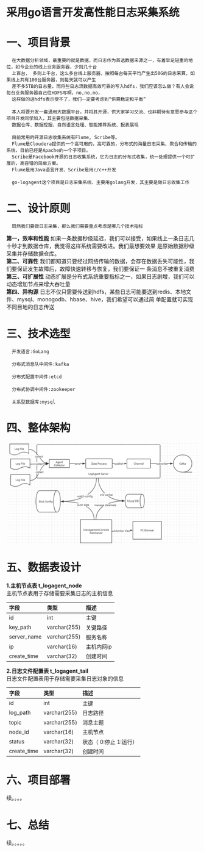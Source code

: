 # 采用go语言开发高性能日志采集系统

# 一、项目背景
    
      在大数据分析领域，最重要的就是数据，而日志作为首选数据来源之一，有着举足轻重的地位，如今企业的线上业务服务器，少则几十台
      上百台， 多则上千台，这么多台线上服务器，按照每台每天平均产生出50G的日志来算，如果线上共有100台服务器，则每天就可以产生
      差不多5TB的日志量，而将些日志流数据高效可靠的写入hdfs，我们应该怎么做？有人会说每台业务服务器自己往HDFS写啊，no,no,no，
      这样做的话hdfs表示受不了，我们一定要考虑到“供需稳定和平衡”
      
      本人将要开发一套通用大数据平台，并将其开源，供大家学习交流、也非期待有意愿参与这个项目开发同学加入，其主要包括数据采集、
      数据仓库、数据挖掘、自然语言处理、智能推荐系统、报表展现
      
      目前常用的开源日志收集系统有Flume, Scribe等。
      Flume是Cloudera提供的一个高可用的，高可靠的，分布式的海量日志采集、聚合和传输的系统，目前已经是Apache的一个子项目。
      Scribe是Facebook开源的日志收集系统，它为日志的分布式收集，统一处理提供一个可扩展的，高容错的简单方案。
      Flume是用Java语言开发、Scribe是用c/c++开发
      
      go-logagent这个项目是日志采集系统、主要用golang开发，其主要是做日志收集工作
        
# 二、设计原则
      既然我们要做日志采集，那么我们需要重点考虑是哪几个技术指标
   **第一，效率和性能**
      如果一条数据秒级延迟，我们可以接受，如果线上一条日志几十秒才到数据仓库，我觉得这样系统需要改进。我们最想要效果
      是原始数据秒级采集并存储数据仓库。</br>
   **第二、可靠性**
      我们都知道只要经过网络传输的数据，会存在数据丢失可能性，我们要保证发生故障后，故障快速转移与恢复，我们要保证一
      条消息不被重复消费</br>
   **第三、可扩展性**
      动态扩展是分布式系统重要指标之一，如果日志剧增，我们可以动态增加节点来增大吞吐量<br/>
   **第四、异构源**
      日志不仅只需要传送到hdfs，某些日志可能要送到redis、本地文件、mysql、monogodb、hbase、hive，我们希望可以通过简
      单配置就可实现不同目地的日志传送
      
      

# 三、技术选型
      
      开发语言:GoLang
      
      分布式消息队中间件:kafka
      
      分布式配置中间件:etcd
      
      分布式协调中间件:zookeeper
      
      关系型数据库:mysql

# 四、整体架构

![日志集采架构图](https://raw.githubusercontent.com/fdong1521/go-logagent/master/img-doc/%E6%97%A5%E5%BF%97%E9%87%87%E9%9B%86%E5%99%A8%E6%9E%B6%E6%9E%84%E5%9B%BE.png)

# 五、数据表设计
**1.主机节点表 t_logagent_node**</br>
  主机节点表用于存储需要采集日志的主机信息 
  
| 字段| 类型 | 描述 |
| :-------------- | :---------------- | :------------------------ |
| id | int | 主键 |
| key_path | varchar(255) | 关键路径 |
| server_name | varchar(255) | 服务名称 |
| ip |  varchar(16) | 主机内网ip |
| create_time | varchar(32) | 创建时间 |

**2.日志文件配置表 t_logagent_tail**</br>
    日志文件配置表用于存储需要采集日志对象的信息    

| 字段| 类型 | 描述 |
| :-------------- | :---------------- | :--------------------------- |
| id | int | 主键 |
| log_path | varchar(255) | 日志路径 |
| topic | varchar(255) | 消息主题 |
| node_id |  varchar(16) | 主机节点 |
| status | varchar(32) | 状态（ 0:停止 1:运行） |
| create_time | varchar(32) | 创建时间 |



# 六、项目部署

续。。。。


# 七、总结
续。。。。。

